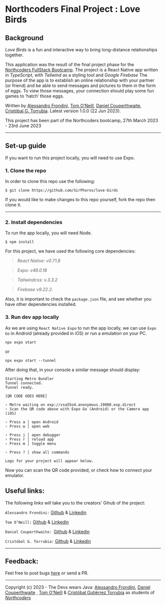 # Northcoders Final Project : Love Birds

## Background

_Love Birds_ is a fun and interactive way to bring long-distance relationships together.

This application was the result of the final project phase for the [Northcoders FullStack Bootcamp](https://northcoders.com/our-courses/coding-bootcamp). The project is a React Native app written in _TypeScript_, with _Tailwind_ as a styling tool and _Google Firebase_
The purpose of the app is to establish an online relationship with your partner (or friend) and be able to send messages and pictures to them in the form of eggs. To view those messages, your connection should play some fun games to ‘hatch’ those eggs.

Written by [Alessandro Frondini](https://github.com/alessandro-001), [Tom O’Neill](https://github.com/Tomoneill98), [Daniel Couperthwaite](https://github.com/DanielCouperthwaite), [Cristóbal G. Torrubia](https://github.com/SirPhoros). Latest version 1.0.0 (22 Jun 2023).

This project has been part of the Northcoders bootcamp, 27th March 2023 - 23rd June 2023

---

## Set-up guide

If you want to run this project locally, you will need to use Expo.

### 1. Clone the repo

In order to clone this repo use the following:

```
$ git clone https://github.com/SirPhoros/love-birds
```

If you would like to make changes to this repo yourself, fork the repo then clone it.

---

### 2. Install dependencies

To run the app locally, you will need Node.

```
$ npm install
```

For this project, we have used the following core dependencies:

> _React Native: v0.71.8_

> _Expo: v48.0.18_

> _Tailwindcss: v.3.3.2_

> _Firebase v9.22.2._

Also, it is important to check the `package.json` file, and see whether you have other dependencies installed.

### 3. Run dev app locally

As we are using `React Native Expo` to run the app locally, we can use `Expo Go` in Android (already provided in iOS) or run a emulation on your PC.

```
npx expo start
```

or

```
npx expo start --tunnel
```

After doing that, in your console a similar message should display:

```
Starting Metro Bundler
Tunnel connected.
Tunnel ready.

[QR CODE GOES HERE]

› Metro waiting on exp://vsa55o4.anonymous.19000.exp.direct
› Scan the QR code above with Expo Go (Android) or the Camera app (iOS)

› Press a │ open Android
› Press w │ open web

› Press j │ open debugger
› Press r │ reload app
› Press m │ toggle menu

› Press ? │ show all commands

Logs for your project will appear below.
```

Now you can scan the QR code provided, or check how to connect your emulator.

## Useful links:

The following links will take you to the creators' Gihub of the project:

`Alessandro Frondini:` [Github](https://github.com/alessandro-001) & [Linkedin](https://www.linkedin.com/in/alefrondini/)

`Tom O’Neill:` [Github](https://github.com/Tomoneill98) & [Linkedin](https://www.linkedin.com/in/tomoneill98/)

`Daniel Couperthwaite: `[Github](https://github.com/DanielCouperthwaite) & [Linkedin](https://www.linkedin.com/in/daniel-couperthwaite-209290139/)

`Cristóbal G. Torrubia:` [Github](https://github.com/SirPhoros) & [Linkedin](https://www.linkedin.com/in/cgtorrubia/)

---

## Feedback:

Feel free to post bugs [here](https://github.com/SirPhoros/love-birds/issues) or send a PR.

___

Copyright (c) 2023 - The Devs wears Java:
[Alessandro Frondini](https://www.linkedin.com/in/alefrondini/), [Daniel Couperthwaite](https://www.linkedin.com/in/daniel-couperthwaite-209290139/) , [Tom O'Neill](https://www.linkedin.com/in/tomoneill98/) & [Cristóbal Gutiérrez Torrubia](https://www.linkedin.com/in/cgtorrubia/) as students of _[Northcoders](https://northcoders.com/)_
